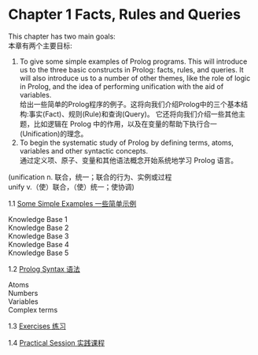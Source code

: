 # Chapter 1 Facts, Rules and Queries

This chapter has two main goals:<br>
本章有两个主要目标:

1. To give some simple examples of Prolog programs.
  This will introduce us to the three basic constructs in Prolog: facts, rules, and queries.
  It will also introduce us to a number of other themes, like the role of logic in Prolog,
  and the idea of performing unification with the aid of variables.<br>
 给出一些简单的Prolog程序的例子。这将向我们介绍Prolog中的三个基本结构:事实(Fact)、规则(Rule)和查询(Query)。
 它还将向我们介绍一些其他主题，比如逻辑在 Prolog 中的作用，以及在变量的帮助下执行合一(Unification)的理念。
2. To begin the systematic study of Prolog by defining terms, atoms, variables and other syntactic concepts.<br>
 通过定义项、原子、变量和其他语法概念开始系统地学习 Prolog 语言。

(unification   n. 联合，统一；联合的行为、实例或过程<br>
 unify    v.（使）联合，（使）统一；使协调)

1.1 [Some Simple Examples  一些简单示例](ch1/c1s1.md)

 Knowledge Base 1<br>
 Knowledge Base 2<br>
 Knowledge Base 3<br>
 Knowledge Base 4<br>
 Knowledge Base 5

1.2 [Prolog Syntax  语法](ch1/c1s2.md)

 Atoms<br>
 Numbers<br>
 Variables<br>
 Complex terms

1.3 [Exercises  练习](ch1/c1s3.md)

1.4 [Practical Session  实践课程](ch1/c1s4.md)

